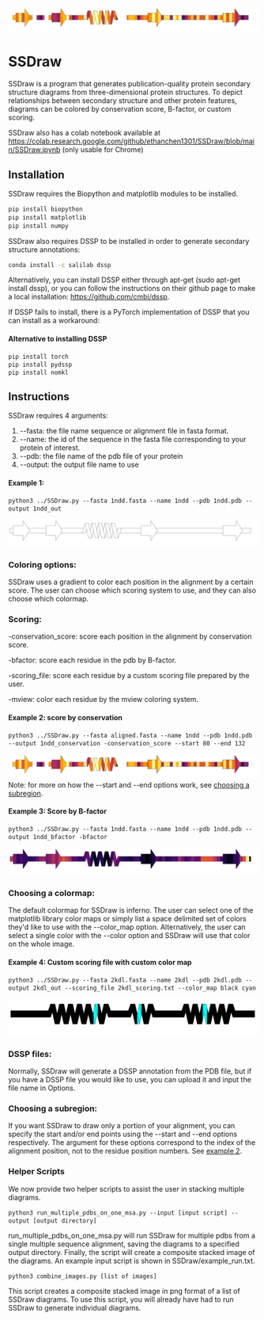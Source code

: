 ![header](imgs/1ndd_conservation.png)
# SSDraw
SSDraw is a program that generates publication-quality protein secondary structure diagrams from three-dimensional protein structures. To depict relationships between secondary structure and other protein features, diagrams can be colored by conservation score, B-factor, or custom scoring.

SSDraw also has a colab notebook available at https://colab.research.google.com/github/ethanchen1301/SSDraw/blob/main/SSDraw.ipynb (only usable for Chrome)
## Installation

SSDraw requires the Biopython and matplotlib modules to be installed.

```bash
pip install biopython
pip install matplotlib
pip install numpy
```

SSDraw also requires DSSP to be installed in order to generate secondary structure annotations:

```bash
conda install -c salilab dssp
```

Alternatively, you can install DSSP either through apt-get (sudo apt-get install dssp), or you can follow the instructions on their github page to make a local installation: 
https://github.com/cmbi/dssp.

If DSSP fails to install, there is a PyTorch implementation of DSSP that you can install as a workaround:

#### Alternative to installing DSSP

```
pip install torch
pip install pydssp
pip install nomkl
```

## Instructions
SSDraw requires 4 arguments:
1. --fasta: the file name sequence or alignment file in fasta format.
2. --name: the id of the sequence in the fasta file corresponding to your protein of interest.
3. --pdb: the file name of the pdb file of your protein
4. --output: the output file name to use


#### Example 1:
```
python3 ../SSDraw.py --fasta 1ndd.fasta --name 1ndd --pdb 1ndd.pdb --output 1ndd_out
```
![Example 1](imgs/1ndd_out.png)

### Coloring options:
SSDraw uses a gradient to color each position in the alignment by a certain score. The user can choose which scoring system to use, and they can also choose which colormap.

### Scoring: 
-conservation_score: score each position in the alignment by conservation score.

-bfactor: score each residue in the pdb by B-factor.

-scoring_file: score each residue by a custom scoring file prepared by the user.

-mview: color each residue by the mview coloring system.

#### Example 2: score by conservation
```
python3 ../SSDraw.py --fasta aligned.fasta --name 1ndd --pdb 1ndd.pdb --output 1ndd_conservation -conservation_score --start 80 --end 132
```
![Example 2](imgs/1ndd_conservation.png)
Note: for more on how the --start and --end options work, see [choosing a subregion](#choosing-a-subregion).

#### Example 3: Score by B-factor
```
python3 ../SSDraw.py --fasta 1ndd.fasta --name 1ndd --pdb 1ndd.pdb --output 1ndd_bfactor -bfactor
```
![Example 3](imgs/1ndd_bfactor.png)
### Choosing a colormap:
The default colormap for SSDraw is inferno. The user can select one of the matplotlib library color maps or simply list a space delimited set of colors they'd like to use with the --color_map option. Alternatively, the user can select a single color with the --color option and SSDraw will use that color on the whole image.

#### Example 4: Custom scoring file with custom color map
```
python3 ../SSDraw.py --fasta 2kdl.fasta --name 2kdl --pdb 2kdl.pdb --output 2kdl_out --scoring_file 2kdl_scoring.txt --color_map black cyan  
```
![Example 4](imgs/2kdl_out.png)
### DSSP files:
Normally, SSDraw will generate a DSSP annotation from the PDB file, but if you have a DSSP file you would like to use, you can upload it and input the file name in Options.

### Choosing a subregion:
If you want SSDraw to draw only a portion of your alignment, you can specify the start and/or end points using the --start and --end options respectively. The argument for these options correspond to the index of the alignment position, not to the residue position numbers. See [example 2](#example-2-score-by-conservation).

### Helper Scripts
We now provide two helper scripts to assist the user in stacking multiple diagrams.
```
python3 run_multiple_pdbs_on_one_msa.py --input [input script] --output [output directory]
```
run_multiple_pdbs_on_one_msa.py will run SSDraw for multiple pdbs from a single multiple sequence alignment, saving the diagrams to a specified output directory. Finally, the script will create a composite stacked image of the diagrams. An example input script is shown in SSDraw/example_run.txt.

```
python3 combine_images.py [list of images]
```
This script creates a composite stacked image in png format of a list of SSDraw diagrams. To use this script, you will already have had to run SSDraw to generate individual diagrams. 


